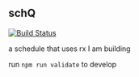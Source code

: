 ## schQ
[![Build Status](https://travis-ci.org/jamesrhaley/schQ.svg?branch=master)](https://travis-ci.org/jamesrhaley/schQ)

a schedule that uses rx I am building

run `npm run validate` to develop